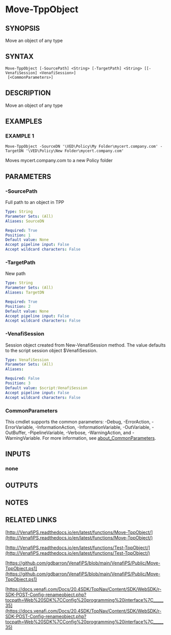 # Move-TppObject

## SYNOPSIS
Move an object of any type

## SYNTAX

```
Move-TppObject [-SourcePath] <String> [-TargetPath] <String> [[-VenafiSession] <VenafiSession>]
 [<CommonParameters>]
```

## DESCRIPTION
Move an object of any type

## EXAMPLES

### EXAMPLE 1
```
Move-TppObject -SourceDN '\VED\Policy\My Folder\mycert.company.com' -TargetDN '\VED\Policy\New Folder\mycert.company.com'
```

Moves mycert.company.com to a new Policy folder

## PARAMETERS

### -SourcePath
Full path to an object in TPP

```yaml
Type: String
Parameter Sets: (All)
Aliases: SourceDN

Required: True
Position: 1
Default value: None
Accept pipeline input: False
Accept wildcard characters: False
```

### -TargetPath
New path

```yaml
Type: String
Parameter Sets: (All)
Aliases: TargetDN

Required: True
Position: 2
Default value: None
Accept pipeline input: False
Accept wildcard characters: False
```

### -VenafiSession
Session object created from New-VenafiSession method. 
The value defaults to the script session object $VenafiSession.

```yaml
Type: VenafiSession
Parameter Sets: (All)
Aliases:

Required: False
Position: 3
Default value: $script:VenafiSession
Accept pipeline input: False
Accept wildcard characters: False
```

### CommonParameters
This cmdlet supports the common parameters: -Debug, -ErrorAction, -ErrorVariable, -InformationAction, -InformationVariable, -OutVariable, -OutBuffer, -PipelineVariable, -Verbose, -WarningAction, and -WarningVariable. For more information, see [about_CommonParameters](http://go.microsoft.com/fwlink/?LinkID=113216).

## INPUTS

### none
## OUTPUTS

## NOTES

## RELATED LINKS

[http://VenafiPS.readthedocs.io/en/latest/functions/Move-TppObject/](http://VenafiPS.readthedocs.io/en/latest/functions/Move-TppObject/)

[http://VenafiPS.readthedocs.io/en/latest/functions/Test-TppObject/](http://VenafiPS.readthedocs.io/en/latest/functions/Test-TppObject/)

[https://github.com/gdbarron/VenafiPS/blob/main/VenafiPS/Public/Move-TppObject.ps1](https://github.com/gdbarron/VenafiPS/blob/main/VenafiPS/Public/Move-TppObject.ps1)

[https://docs.venafi.com/Docs/20.4SDK/TopNav/Content/SDK/WebSDK/r-SDK-POST-Config-renameobject.php?tocpath=Web%20SDK%7CConfig%20programming%20interface%7C_____35](https://docs.venafi.com/Docs/20.4SDK/TopNav/Content/SDK/WebSDK/r-SDK-POST-Config-renameobject.php?tocpath=Web%20SDK%7CConfig%20programming%20interface%7C_____35)

